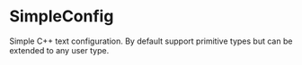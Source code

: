 # SimpleConfig
Simple C++ text configuration. By default support primitive types but can be extended to any user type. 
